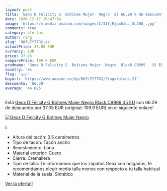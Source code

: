 ```yaml
---
layout: post
title: 'Geox D Felicity G  Botines Mujer  Negro  al 66.29 % de descuento'
date: 2020-12-17 16:47:34
image: 'https://m.media-amazon.com/images/I/31YjRjqmOiL._SL200_.jpg'
comments: true
category: ofertas
author: ring
slug: 'B07LFYT7R2-es'
actualPrice: 37.05 EUR
currency: EUR
price: 37.05
comparePrice: 109.9 EUR
prodname: 'Geox D Felicity G  Botines Mujer  Negro  Black C9999   35 EU'
country: 'es'
flag: '🇪🇸'
buyurl: 'https://www.amazon.es/dp/B07LFYT7R2/?tag=tolees-21'
descuento: '66.29'
average: '46.025'
---
```


Está [Geox D Felicity G  Botines Mujer  Negro  Black C9999   35 EU](https://www.amazon.es/dp/B07LFYT7R2/?tag=tolees-21) con 66.29 de descuento por 37.05 EUR (original: 109.9 EUR) en el siguiente enlace!

[![Geox D Felicity G  Botines Mujer  Negro ](https://m.media-amazon.com/images/I/31YjRjqmOiL._SL200_.jpg)](https://www.amazon.es/dp/B07LFYT7R2/?tag=tolees-21)

ℹ️:

- Altura del tacón: 3.5 centímetros
- Tipo de tacón: Tacón ancho
- Revestimiento: Lona
- Material exterior: Cuero
- Cierre: Cremallera
- Tipo de talla: Te informamos que los zapatos Geox son holgados, te recomendamos elegir media talla menos con respecto a tu talla habitual
- Material de la suela: Sintético

[Ver la oferta!!](https://www.amazon.es/dp/B07LFYT7R2/?tag=tolees-21)
